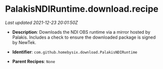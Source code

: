# PalakisNDIRuntime.download.recipe

_Last updated 2021-12-23 20:01:50Z_

- **Description**: Downloads the NDI OBS runtime via a mirror hosted by Palakis. Includes a check to ensure the downloaded package is signed by NewTek.

- **Identifier**: `com.github.homebysix.download.PalakisNDIRuntime`

- **Parent Recipes**: `None`
